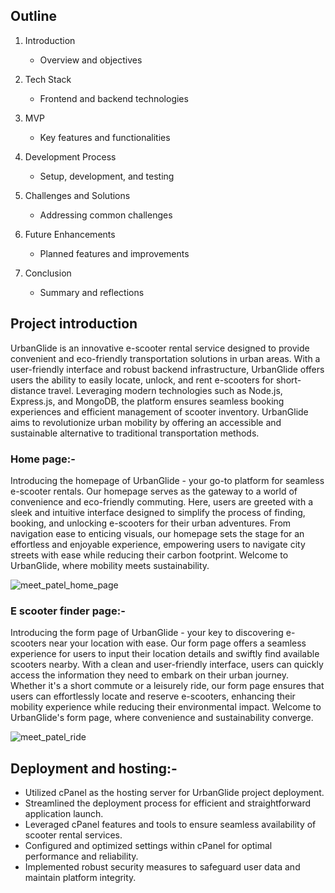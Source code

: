 ## Outline

1. Introduction
    - Overview and objectives

2. Tech Stack
    - Frontend and backend technologies

3. MVP
    - Key features and functionalities

4. Development Process
    - Setup, development, and testing

5. Challenges and Solutions
    - Addressing common challenges

6. Future Enhancements
    - Planned features and improvements

7. Conclusion
    - Summary and reflections

## Project introduction

UrbanGlide is an innovative e-scooter rental service designed to provide convenient and eco-friendly transportation solutions in urban areas. With a user-friendly interface and robust backend infrastructure, UrbanGlide offers users the ability to easily locate, unlock, and rent e-scooters for short-distance travel. Leveraging modern technologies such as Node.js, Express.js, and MongoDB, the platform ensures seamless booking experiences and efficient management of scooter inventory. UrbanGlide aims to revolutionize urban mobility by offering an accessible and sustainable alternative to traditional transportation methods.

### Home page:-

Introducing the homepage of UrbanGlide - your go-to platform for seamless e-scooter rentals. Our homepage serves as the gateway to a world of convenience and eco-friendly commuting. Here, users are greeted with a sleek and intuitive interface designed to simplify the process of finding, booking, and unlocking e-scooters for their urban adventures. From navigation ease to enticing visuals, our homepage sets the stage for an effortless and enjoyable experience, empowering users to navigate city streets with ease while reducing their carbon footprint. Welcome to UrbanGlide, where mobility meets sustainability.


![meet_patel_home_page](https://github.com/nic-dgl409-wi24/dgl-409-capstone-project-xcoder404/assets/68740576/023610db-1aaa-4772-852c-7c3e44f963bb)

### E scooter finder page:-

Introducing the form page of UrbanGlide - your key to discovering e-scooters near your location with ease. Our form page offers a seamless experience for users to input their location details and swiftly find available scooters nearby. With a clean and user-friendly interface, users can quickly access the information they need to embark on their urban journey. Whether it's a short commute or a leisurely ride, our form page ensures that users can effortlessly locate and reserve e-scooters, enhancing their mobility experience while reducing their environmental impact. Welcome to UrbanGlide's form page, where convenience and sustainability converge.


![meet_patel_ride](https://github.com/nic-dgl409-wi24/dgl-409-capstone-project-xcoder404/assets/68740576/d0f7a4dc-1747-42a4-afa1-bec89e01060a)


## Deployment and hosting:-

- Utilized cPanel as the hosting server for UrbanGlide project deployment.
- Streamlined the deployment process for efficient and straightforward application launch.
- Leveraged cPanel features and tools to ensure seamless availability of scooter rental services.
- Configured and optimized settings within cPanel for optimal performance and reliability.
- Implemented robust security measures to safeguard user data and maintain platform integrity.
